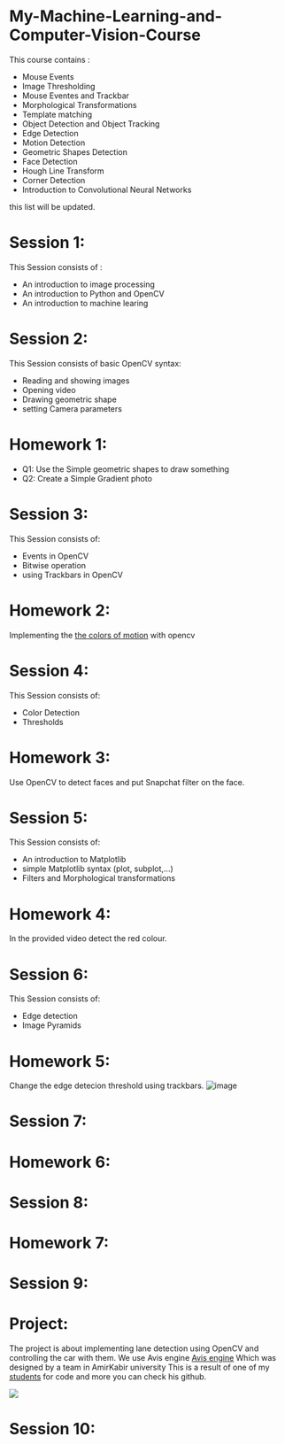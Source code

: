 # My-Machine-Learning-and-Computer-Vision-Course
This course contains :
* Mouse Events
* Image Thresholding
* Mouse Eventes and Trackbar
* Morphological Transformations
* Template matching
* Object Detection and Object Tracking
* Edge Detection
* Motion Detection
* Geometric Shapes Detection
* Face Detection
* Hough Line Transform
* Corner Detection
* Introduction to Convolutional Neural Networks

this list will be updated. 
# Session 1: 
This Session consists of : 
* An introduction to image processing
* An introduction to Python and OpenCV
* An introduction to machine learing

# Session 2:
This Session consists of basic OpenCV syntax: 
* Reading and showing images
* Opening video
* Drawing geometric shape
* setting Camera parameters
# Homework 1:
* Q1: 
  Use the Simple geometric shapes to draw something
* Q2:
  Create a Simple Gradient photo 
# Session 3:
This Session consists of: 
* Events in OpenCV
* Bitwise operation
* using Trackbars in OpenCV
# Homework 2:
Implementing the [the colors of motion](https://thecolorsofmotion.com/) with opencv
# Session 4:
This Session consists of: 
* Color Detection 
* Thresholds
# Homework 3:
Use OpenCV to detect faces and put Snapchat filter on the face.
# Session 5:
This Session consists of: 
* An introduction to Matplotlib
* simple Matplotlib syntax (plot, subplot,...)
* Filters and Morphological transformations
# Homework 4:
In the provided video detect the red colour.
# Session 6:
This Session consists of: 
* Edge detection
* Image Pyramids
# Homework 5:
Change the edge detecion threshold using trackbars.
![image](https://user-images.githubusercontent.com/52662413/121269015-4f0ff580-c8d4-11eb-98ec-337d3716cff5.png)
# Session 7:
# Homework 6:
# Session 8:
# Homework 7:
# Session 9:
# Project:
The project is about implementing lane detection using OpenCV and controlling the car with them.
We use Avis engine [Avis engine](https://avisengine.com/) Which was designed by a team in AmirKabir university 
This is a result of one of my [students](https://github.com/adib-vali) for code and more you can check his github.

![](Project/Car.gif)
# Session 10:

